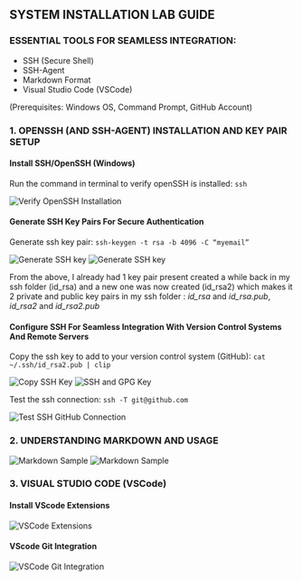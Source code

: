 ## SYSTEM INSTALLATION LAB GUIDE


### ESSENTIAL TOOLS FOR SEAMLESS INTEGRATION: 
- SSH (Secure Shell)
- SSH-Agent
- Markdown Format
- Visual Studio Code (VSCode)

(Prerequisites: Windows OS, Command Prompt, GitHub Account)


### 1. OPENSSH (AND SSH-AGENT) INSTALLATION AND KEY PAIR SETUP

#### Install SSH/OpenSSH (Windows)
Run the command in terminal to verify openSSH is installed: `ssh`

![Verify OpenSSH Installation](images/verify-openssh-install.png)

#### Generate SSH Key Pairs For Secure Authentication
Generate ssh key pair: `ssh-keygen -t rsa -b 4096 -C “myemail”`

![Generate SSH key](images/create-ssh-key.png)
![Generate SSH key](images/create-ssh-key-2.png)

From the above, I already had 1 key pair present created a while back in my ssh folder (id_rsa) and a new one was now created (id_rsa2) which makes it 2 private and public key pairs in my ssh folder : _id_rsa_ and _id_rsa.pub_, _id_rsa2_ and _id_rsa2.pub_

#### Configure SSH For Seamless Integration With Version Control Systems And Remote Servers

Copy the ssh key to add to your version control system (GitHub): `cat ~/.ssh/id_rsa2.pub | clip`

![Copy SSH Key](images/copy-ssh-key.png)
![SSH and GPG Key](images/SSH%20and%20GPG%20keys.png)

Test the ssh connection: `ssh -T git@github.com`

![Test SSH GitHub Connection](images/test-ssh-github-connection.png)


### 2. UNDERSTANDING MARKDOWN AND USAGE

![Markdown Sample](images/markdown%20(1).png)
![Markdown Sample](images/markdown%20(2).png)

### 3. VISUAL STUDIO CODE (VSCode)

#### Install VScode Extensions

![VSCode Extensions](images/vscode-extensions.png)

#### VScode Git Integration

![VSCode Git Integration](images/vscode-git-integration.png)
